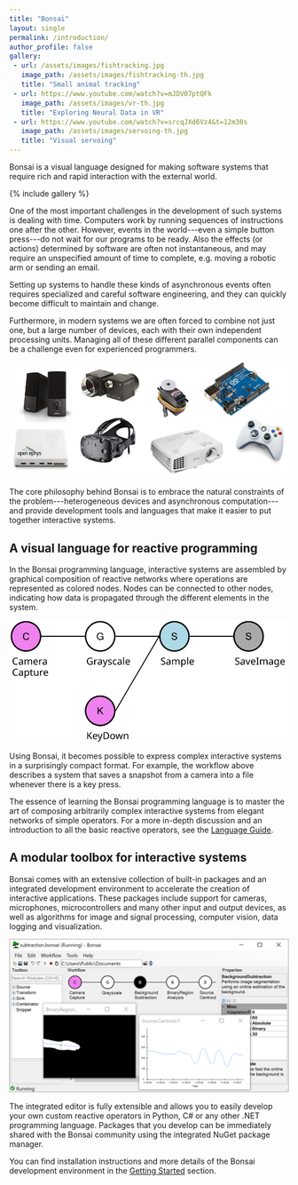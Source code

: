 ```yaml
---
title: "Bonsai"
layout: single
permalink: /introduction/
author_profile: false
gallery:
 - url: /assets/images/fishtracking.jpg
   image_path: /assets/images/fishtracking-th.jpg
   title: "Small animal tracking"
 - url: https://www.youtube.com/watch?v=mJDV07ptQFk
   image_path: /assets/images/vr-th.jpg
   title: "Exploring Neural Data in VR"
 - url: https://www.youtube.com/watch?v=srcqJXd6Vz4&t=12m30s
   image_path: /assets/images/servoing-th.jpg
   title: "Visual servoing"
---
```


Bonsai is a visual language designed for making software systems that require rich and rapid interaction with the external world.

{% include gallery %}

One of the most important challenges in the development of such systems is dealing with time. Computers work by running sequences of instructions one after the other. However, events in the world---even a simple button press---do not wait for our programs to be ready. Also the effects (or actions) determined by software are often not instantaneous, and may require an unspecified amount of time to complete, e.g. moving a robotic arm or sending an email.

Setting up systems to handle these kinds of asynchronous events often requires specialized and careful software engineering, and they can quickly become difficult to maintain and change.

Furthermore, in modern systems we are often forced to combine not just one, but a large number of devices, each with their own independent processing units. Managing all of these different parallel components can be a challenge even for experienced programmers.

![Devices used in interactive systems](/assets/images/devices.jpg)

The core philosophy behind Bonsai is to embrace the natural constraints of the problem---heterogeneous devices and asynchronous computation---and provide development tools and languages that make it easier to put together interactive systems.

## A visual language for reactive programming

In the Bonsai programming language, interactive systems are assembled by graphical composition of reactive networks where operations are represented as colored nodes. Nodes can be connected to other nodes, indicating how data is propagated through the different elements in the system.

![Example workflow](/assets/images/sampleframe.svg)

Using Bonsai, it becomes possible to express complex interactive systems in a surprisingly compact format. For example, the workflow above describes a system that saves a snapshot from a camera into a file whenever there is a key press.

The essence of learning the Bonsai programming language is to master the art of composing arbitrarily complex interactive systems from elegant networks of simple operators. For a more in-depth discussion and an introduction to all the basic reactive operators, see the [Language Guide](/docs/observables/).

## A modular toolbox for interactive systems

Bonsai comes with an extensive collection of built-in packages and an integrated development environment to accelerate the creation of interactive applications. These packages include support for cameras, microphones, microcontrollers and many other input and output devices, as well as algorithms for image and signal processing, computer vision, data logging and visualization.

![Object tracking example](/assets/images/subtraction.png)

The integrated editor is fully extensible and allows you to easily develop your own custom reactive operators in Python, C# or any other .NET programming language. Packages that you develop can be immediately shared with the Bonsai community using the integrated NuGet package manager.

You can find installation instructions and more details of the Bonsai development environment in the [Getting Started](/docs/installation/) section.
